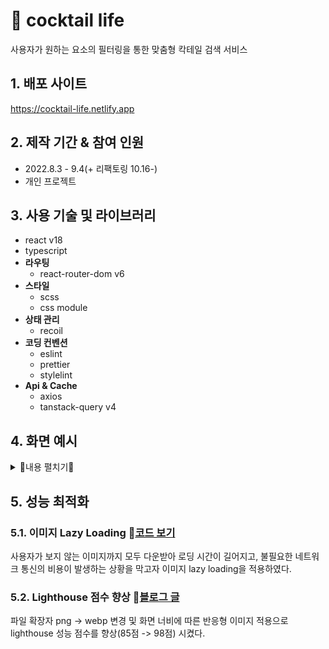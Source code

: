 # :pushpin: cocktail life
사용자가 원하는 요소의 필터링을 통한 맞춤형 칵테일 검색 서비스

## 1. 배포 사이트
https://cocktail-life.netlify.app

## 2. 제작 기간 & 참여 인원
- 2022.8.3 - 9.4(+ 리팩토링 10.16-)
- 개인 프로젝트

## 3. 사용 기술 및 라이브러리
- react v18
- typescript
- **라우팅**
  - react-router-dom v6
- **스타일**
   - scss
   - css module
- **상태 관리**
  - recoil
- **코딩 컨벤션**
   - eslint
   - prettier
   - stylelint
- **Api & Cache**
   - axios
   - tanstack-query v4

## 4. 화면 예시
<details markdown="1">
<summary>🎈내용 펼치기🎈</summary>
  
### 4.1. Popular 페이지
인기 칵테일을 rank 순서대로 볼 수 있습니다. 

![ezgif com-gif-maker (17)](https://user-images.githubusercontent.com/67466789/206457679-0f116170-300b-41ac-91e7-c65bd6ba268f.gif)

### 4.2. Search 페이지
- 검색 칵테일 이름 입력, 필터링을 통해 조건에 부합하는 검색을 할 수 있습니다. 
- search 버튼 클릭 시 로딩을 띄워줍니다. 
> 하지만, 60분 이내 이미 검색 이력이 있는 키워드 또는 필터링 검색의 경우 로딩을 거치지 않고 바로 검색 결과를 보여줍니다(캐싱).

#### 4.2.1. 키워드 서치
서치 이름 입력 -> search 버튼 클릭 -> 검색 결과

![ezgif com-gif-maker (23)](https://user-images.githubusercontent.com/67466789/206460246-2b6ac5cb-37ed-4d23-b06b-5227ce0cd215.gif)

#### 4.2.2. 필터링 서치
filter 버튼 클릭 -> alcoholic(알코올 여부) 또는 category(카테고리) 또는 ingredient(재료) 선택 -> filter 박스의 apply 버튼 클릭 -> search 버튼 클릭 -> 모든 filtering 조건에 부합하는 검색 결과

![ezgif com-gif-maker (12)](https://user-images.githubusercontent.com/67466789/206460580-c1002b33-6011-48c4-8bc3-27f7f0799e8f.gif)

#### 4.2.3. 검색어 없음 모달
서치 이름 입력, filtering 모두 선택x -> search 버튼 -> 오류 모달

 ![ezgif com-gif-maker (22)](https://user-images.githubusercontent.com/67466789/206459565-379efa93-a012-4a3a-811d-616b766e6401.gif)

### 4.3. Detail 페이지
검색 결과 또는 popular 페이지 칵테일 사진 클릭 -> detail 페이지

![ezgif com-gif-maker (13)](https://user-images.githubusercontent.com/67466789/206463881-d715f36b-ba5f-430c-a949-a318e3858b0b.gif)

- [제목, 알코올 여부, 카테고리, 재료, 재료 양, 만드는 방법]을 보여줍니다.
- 칵테일 사진 클릭 시 로딩을 띄워줍니다. 
 > 하지만, 60분 이내 이미 확인한 칵테일 일 경우 로딩을 거치지 않고 바로 detail 페이지를 보여줍니다(캐싱).

#### 4.3.1. alcoholic, ingredient 재검색
alcoholic(알코올 여부) 또는 category(카테고리) 또는 ingredient(재료) 클릭 -> search 페이지의 결과

![ezgif com-gif-maker (16)](https://user-images.githubusercontent.com/67466789/206464313-e9fd515e-fbb1-42c3-8583-4d3d5fd07671.gif)
![ezgif com-gif-maker (15)](https://user-images.githubusercontent.com/67466789/206464328-8670d24e-4d6a-4f20-b69b-0a397729ba0e.gif)

- alcoholic 또는 category, ingredient 를 클릭해 해당 조건에 부합하는 칵테일 재서치를 할 수 있습니다. 

### 4.4. 모바일 페이지
![ezgif com-gif-maker (21)](https://user-images.githubusercontent.com/67466789/206465594-98f8b024-049f-4f51-9800-8d21dc14051b.gif)

 </details>

## 5. 성능 최적화
### 5.1. 이미지 Lazy Loading :round_pushpin:[코드 보기](https://github.com/han-byul-yang/Cocktail_Life/blob/38b6bb1061dafd09da1853af26cb3918f89c1db4/src/hooks/useTargetIntersect.ts#L3)
사용자가 보지 않는 이미지까지 모두 다운받아 로딩 시간이 길어지고, 불필요한 네트워크 통신의 비용이 발생하는 상황을 막고자 이미지 lazy loading을 적용하였다. 

### 5.2. Lighthouse 점수 향상 :bookmark_tabs:[블로그 글](https://velog.io/@han-byul-yang/cocktail-search-%EC%B5%9C%EC%A0%81%ED%99%94)
파일 확장자 png -> webp 변경 및 화면 너비에 따른 반응형 이미지 적용으로 lighthouse 성능 점수를 향상(85점 -> 98점) 시켰다. 
